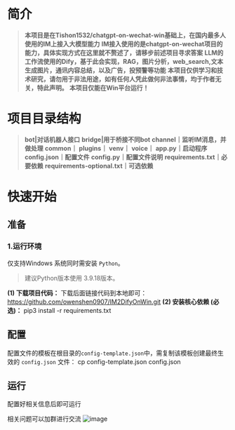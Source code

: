 # 简介

> **本项目是在Tishon1532/chatgpt-on-wechat-win基础上，在国内最多人使用的IM上接入大模型能力**
> **IM接入使用的是chatgpt-on-wechat项目的能力，具体实现方式在这里就不赘述了，请移步前述项目寻求答案**
> **LLM的工作流使用的Dify，基于此会实现，RAG，图片分析，web_search,文本生成图片，通讯内容总结，以及广告，投预警等功能**
> **本项目仅供学习和技术研究，请勿用于非法用途，如有任何人凭此做何非法事情，均于作者无关，特此声明。**
> **本项目仅能在Win平台运行！**

# 项目目录结构
>**bot|对话机器人接口**
>**bridge|用于桥接不同bot**
>**channel｜监听IM消息，并做处理**
>**common｜**
>**plugins｜**
>**venv｜**
>**voice｜**
>**app.py｜启动程序**
>**config.json｜配置文件**
>**config.py｜配置文件说明**
>**requirements.txt｜必要依赖**
>**requirements-optional.txt｜可选依赖**

# 快速开始

## 准备

### 1.运行环境

仅支持Windows 系统同时需安装 `Python`。
> 建议Python版本使用 3.9.18版本。

**(1) 下载项目代码：**
下载后面链接代码到本地即可：https://github.com/owenshen0907/IM2DifyOnWin.git
**(2) 安装核心依赖 (必选)：**
pip3 install -r requirements.txt

## 配置
配置文件的模板在根目录的`config-template.json`中，需复制该模板创建最终生效的 `config.json` 文件：
  cp config-template.json config.json
## 运行
配置好相关信息后即可运行


相关问题可以加群进行交流
![image](https://github.com/user-attachments/assets/9505658c-5f92-413f-bdac-82331876528d)

